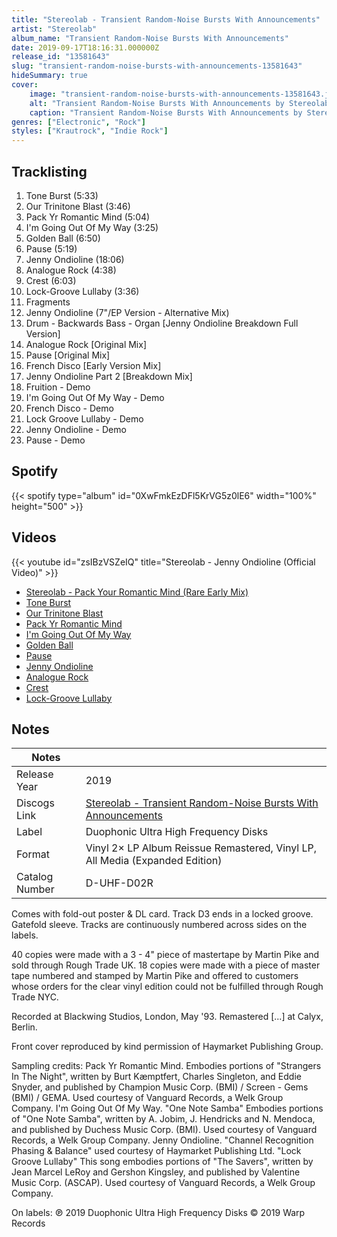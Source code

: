 ```yaml
---
title: "Stereolab - Transient Random-Noise Bursts With Announcements"
artist: "Stereolab"
album_name: "Transient Random-Noise Bursts With Announcements"
date: 2019-09-17T18:16:31.000000Z
release_id: "13581643"
slug: "transient-random-noise-bursts-with-announcements-13581643"
hideSummary: true
cover:
    image: "transient-random-noise-bursts-with-announcements-13581643.jpg"
    alt: "Transient Random-Noise Bursts With Announcements by Stereolab"
    caption: "Transient Random-Noise Bursts With Announcements by Stereolab"
genres: ["Electronic", "Rock"]
styles: ["Krautrock", "Indie Rock"]
---
```


## Tracklisting
1. Tone Burst (5:33)
2. Our Trinitone Blast (3:46)
3. Pack Yr Romantic Mind (5:04)
4. I'm Going Out Of My Way (3:25)
5. Golden Ball (6:50)
6. Pause (5:19)
7. Jenny Ondioline (18:06)
8. Analogue Rock (4:38)
9. Crest (6:03)
10. Lock-Groove Lullaby (3:36)
11. Fragments
12. Jenny Ondioline (7"/EP Version - Alternative Mix)
13. Drum - Backwards Bass - Organ [Jenny Ondioline Breakdown Full Version]
14. Analogue Rock [Original Mix]
15. Pause [Original Mix]
16. French Disco [Early Version Mix]
17. Jenny Ondioline Part 2 [Breakdown Mix]
18. Fruition - Demo
19. I'm Going Out Of My Way - Demo
20. French Disco - Demo
21. Lock Groove Lullaby - Demo
22. Jenny Ondioline - Demo
23. Pause - Demo


## Spotify
{{< spotify type="album" id="0XwFmkEzDFl5KrVG5z0lE6" width="100%" height="500" >}}



## Videos
{{< youtube id="zsIBzVSZeIQ" title="Stereolab - Jenny Ondioline (Official Video)" >}}
- [Stereolab - Pack Your Romantic Mind (Rare Early Mix)](https://www.youtube.com/watch?v=PJYc2xl7pgk)
- [Tone Burst](https://www.youtube.com/watch?v=UoHK-555v5I)
- [Our Trinitone Blast](https://www.youtube.com/watch?v=f4lANy2lyDo)
- [Pack Yr Romantic Mind](https://www.youtube.com/watch?v=P5h_8vYrya0)
- [I'm Going Out Of My Way](https://www.youtube.com/watch?v=1ENSJpYpJlU)
- [Golden Ball](https://www.youtube.com/watch?v=LEWxa--fXlo)
- [Pause](https://www.youtube.com/watch?v=K32zai-jDS4)
- [Jenny Ondioline](https://www.youtube.com/watch?v=c_zYpoHQzbA)
- [Analogue Rock](https://www.youtube.com/watch?v=xVBEH26GvPs)
- [Crest](https://www.youtube.com/watch?v=uMEcoUD2X5Q)
- [Lock-Groove Lullaby](https://www.youtube.com/watch?v=XxUrm-IzBVU)

## Notes
| Notes          |             |
| ---------------| ----------- |
| Release Year   | 2019 |
| Discogs Link   | [Stereolab - Transient Random-Noise Bursts With Announcements](https://www.discogs.com/release/13581643-Stereolab-Transient-Random-Noise-Bursts-With-Announcements) |
| Label          | Duophonic Ultra High Frequency Disks |
| Format         | Vinyl 2× LP Album Reissue Remastered, Vinyl LP, All Media (Expanded Edition) |
| Catalog Number | D-UHF-D02R |

Comes with fold-out poster & DL card.
Track D3 ends in a locked groove.
Gatefold sleeve.
Tracks are continuously numbered across sides on the labels.

40 copies were made with a 3 - 4" piece of mastertape by Martin Pike and sold through Rough Trade UK.
18 copies were made with a piece of master tape numbered and stamped by Martin Pike and offered to customers whose orders for the clear vinyl edition could not be fulfilled through Rough Trade NYC.

Recorded at Blackwing Studios, London, May '93.
Remastered [...] at Calyx, Berlin.

Front cover reproduced by kind permission of Haymarket Publishing Group.

Sampling credits:
Pack Yr Romantic Mind. Embodies portions of "Strangers In The Night", written by Burt Kæmptfert, Charles Singleton, and Eddie Snyder, and published by Champion Music Corp. (BMI) / Screen - Gems (BMI) / GEMA. Used courtesy of Vanguard Records, a Welk Group Company.
I'm Going Out Of My Way. "One Note Samba" Embodies portions of "One Note Samba", written by A. Jobim, J. Hendricks and N. Mendoca, and published by Duchess Music Corp. (BMI). Used courtesy of Vanguard Records, a Welk Group Company.
Jenny Ondioline. "Channel Recognition Phasing & Balance" used courtesy of Haymarket Publishing Ltd.
"Lock Groove Lullaby" This song embodies portions of "The Savers", written by Jean Marcel LeRoy and Gershon Kingsley, and published by Valentine Music Corp. (ASCAP). Used courtesy of Vanguard Records, a Welk Group Company.

On labels: ℗ 2019 Duophonic Ultra High Frequency Disks © 2019 Warp Records
